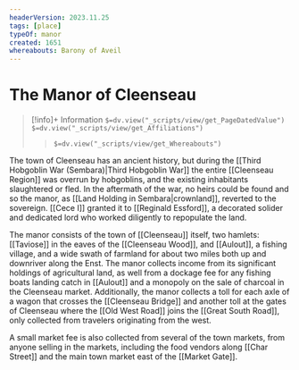```yaml
---
headerVersion: 2023.11.25
tags: [place]
typeOf: manor
created: 1651
whereabouts: Barony of Aveil
---
```

# The Manor of Cleenseau
>[!info]+ Information
> `$=dv.view("_scripts/view/get_PageDatedValue")`
> `$=dv.view("_scripts/view/get_Affiliations")`
>> `$=dv.view("_scripts/view/get_Whereabouts")`

The town of Cleenseau has an ancient history, but during the [[Third Hobgoblin War (Sembara)|Third Hobgoblin War]] the entire [[Cleenseau Region]] was overrun by hobgoblins, and the existing inhabitants slaughtered or fled. In the aftermath of the war, no heirs could be found and so the manor, as [[Land Holding in Sembara|crownland]], reverted to the sovereign. [[Cece I]] granted it to [[Reginald Essford]], a decorated solider and dedicated lord who worked diligently to repopulate the land.

The manor consists of the town of [[Cleenseau]] itself, two hamlets: [[Taviose]] in the eaves of the [[Cleenseau Wood]], and [[Aulout]], a fishing village, and a wide swath of farmland for about two miles both up and downriver along the Enst. The manor collects income from its significant holdings of agricultural land, as well from a dockage fee for any fishing boats landing catch in [[Aulout]] and a monopoly on the sale of charcoal in the Cleenseau market. Additionally, the manor collects a toll for each axle of a wagon that crosses the [[Cleenseau Bridge]] and another toll at the gates of Cleenseau where the [[Old West Road]] joins the [[Great South Road]], only collected from travelers originating from the west. 

A small market fee is also collected from several of the town markets, from anyone selling in the markets, including the food vendors along [[Char Street]] and the main town market east of the [[Market Gate]].